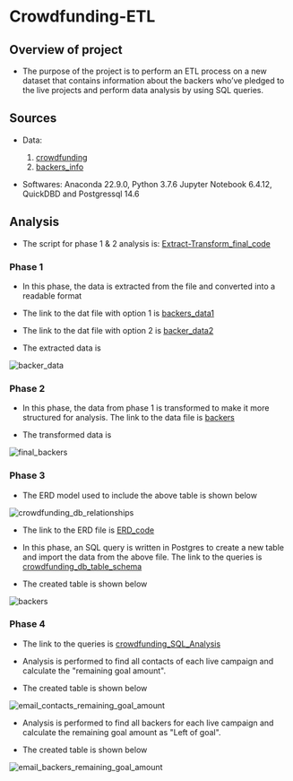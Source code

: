 # Crowdfunding-ETL

## Overview of project

- The purpose of the project is to perform an ETL process on a new dataset that contains information about the backers who’ve pledged to the live projects and perform data analysis by using SQL queries.


## Sources

- Data:

	1. [crowdfunding]()
	2. [backers_info]()
	
- Softwares: Anaconda 22.9.0, Python 3.7.6 Jupyter Notebook 6.4.12, QuickDBD and Postgressql 14.6

## Analysis

- The script for phase 1 & 2 analysis is: [Extract-Transform_final_code]() 

### Phase 1

- In this phase, the data is extracted from the file and converted into a readable format

- The link to the dat file with option 1 is [backers_data1]()

- The link to the dat file with option 2 is [backer_data2]()

- The extracted data is 

![backer_data]()

### Phase 2

- In this phase, the data from phase 1 is transformed to make it more structured for analysis. The link to the data file is [backers]()

- The transformed data is 

![final_backers]()

### Phase 3

- The ERD model used to include the above table is shown below

![crowdfunding_db_relationships]()

 - The link to the ERD file is [ERD_code]()

- In this phase, an SQL query is written in Postgres to create a new table and import the data from the above file. The link to the queries is [crowdfunding_db_table_schema]()

- The created table is shown below

![backers]()


### Phase 4

- The link to the queries is [crowdfunding_SQL_Analysis]()

- Analysis is performed to find all contacts of each live campaign and calculate the "remaining goal amount". 

- The created table is shown below

![email_contacts_remaining_goal_amount]()

- Analysis is performed to find all backers for each live campaign and calculate the remaining goal amount as "Left of goal".

- The created table is shown below

![email_backers_remaining_goal_amount]()
